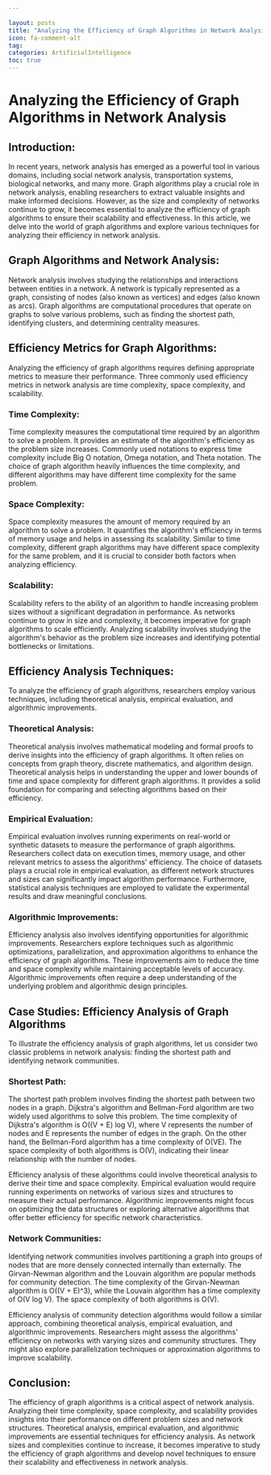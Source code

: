 ```yaml
---

layout: posts
title: "Analyzing the Efficiency of Graph Algorithms in Network Analysis"
icon: fa-comment-alt
tag:      
categories: ArtificialIntelligence
toc: true
---
```




# Analyzing the Efficiency of Graph Algorithms in Network Analysis

## Introduction:

In recent years, network analysis has emerged as a powerful tool in various domains, including social network analysis, transportation systems, biological networks, and many more. Graph algorithms play a crucial role in network analysis, enabling researchers to extract valuable insights and make informed decisions. However, as the size and complexity of networks continue to grow, it becomes essential to analyze the efficiency of graph algorithms to ensure their scalability and effectiveness. In this article, we delve into the world of graph algorithms and explore various techniques for analyzing their efficiency in network analysis.

## Graph Algorithms and Network Analysis:

Network analysis involves studying the relationships and interactions between entities in a network. A network is typically represented as a graph, consisting of nodes (also known as vertices) and edges (also known as arcs). Graph algorithms are computational procedures that operate on graphs to solve various problems, such as finding the shortest path, identifying clusters, and determining centrality measures.

## Efficiency Metrics for Graph Algorithms:

Analyzing the efficiency of graph algorithms requires defining appropriate metrics to measure their performance. Three commonly used efficiency metrics in network analysis are time complexity, space complexity, and scalability.

### Time Complexity:

Time complexity measures the computational time required by an algorithm to solve a problem. It provides an estimate of the algorithm's efficiency as the problem size increases. Commonly used notations to express time complexity include Big O notation, Omega notation, and Theta notation. The choice of graph algorithm heavily influences the time complexity, and different algorithms may have different time complexity for the same problem.

### Space Complexity:

Space complexity measures the amount of memory required by an algorithm to solve a problem. It quantifies the algorithm's efficiency in terms of memory usage and helps in assessing its scalability. Similar to time complexity, different graph algorithms may have different space complexity for the same problem, and it is crucial to consider both factors when analyzing efficiency.

### Scalability:

Scalability refers to the ability of an algorithm to handle increasing problem sizes without a significant degradation in performance. As networks continue to grow in size and complexity, it becomes imperative for graph algorithms to scale efficiently. Analyzing scalability involves studying the algorithm's behavior as the problem size increases and identifying potential bottlenecks or limitations.

## Efficiency Analysis Techniques:

To analyze the efficiency of graph algorithms, researchers employ various techniques, including theoretical analysis, empirical evaluation, and algorithmic improvements.

### Theoretical Analysis:

Theoretical analysis involves mathematical modeling and formal proofs to derive insights into the efficiency of graph algorithms. It often relies on concepts from graph theory, discrete mathematics, and algorithm design. Theoretical analysis helps in understanding the upper and lower bounds of time and space complexity for different graph algorithms. It provides a solid foundation for comparing and selecting algorithms based on their efficiency.

### Empirical Evaluation:

Empirical evaluation involves running experiments on real-world or synthetic datasets to measure the performance of graph algorithms. Researchers collect data on execution times, memory usage, and other relevant metrics to assess the algorithms' efficiency. The choice of datasets plays a crucial role in empirical evaluation, as different network structures and sizes can significantly impact algorithm performance. Furthermore, statistical analysis techniques are employed to validate the experimental results and draw meaningful conclusions.

### Algorithmic Improvements:

Efficiency analysis also involves identifying opportunities for algorithmic improvements. Researchers explore techniques such as algorithmic optimizations, parallelization, and approximation algorithms to enhance the efficiency of graph algorithms. These improvements aim to reduce the time and space complexity while maintaining acceptable levels of accuracy. Algorithmic improvements often require a deep understanding of the underlying problem and algorithmic design principles.

## Case Studies: Efficiency Analysis of Graph Algorithms

To illustrate the efficiency analysis of graph algorithms, let us consider two classic problems in network analysis: finding the shortest path and identifying network communities.

### Shortest Path:

The shortest path problem involves finding the shortest path between two nodes in a graph. Dijkstra's algorithm and Bellman-Ford algorithm are two widely used algorithms to solve this problem. The time complexity of Dijkstra's algorithm is O((V + E) log V), where V represents the number of nodes and E represents the number of edges in the graph. On the other hand, the Bellman-Ford algorithm has a time complexity of O(VE). The space complexity of both algorithms is O(V), indicating their linear relationship with the number of nodes.

Efficiency analysis of these algorithms could involve theoretical analysis to derive their time and space complexity. Empirical evaluation would require running experiments on networks of various sizes and structures to measure their actual performance. Algorithmic improvements might focus on optimizing the data structures or exploring alternative algorithms that offer better efficiency for specific network characteristics.

### Network Communities:

Identifying network communities involves partitioning a graph into groups of nodes that are more densely connected internally than externally. The Girvan-Newman algorithm and the Louvain algorithm are popular methods for community detection. The time complexity of the Girvan-Newman algorithm is O((V + E)^3), while the Louvain algorithm has a time complexity of O(V log V). The space complexity of both algorithms is O(V).

Efficiency analysis of community detection algorithms would follow a similar approach, combining theoretical analysis, empirical evaluation, and algorithmic improvements. Researchers might assess the algorithms' efficiency on networks with varying sizes and community structures. They might also explore parallelization techniques or approximation algorithms to improve scalability.

## Conclusion:

The efficiency of graph algorithms is a critical aspect of network analysis. Analyzing their time complexity, space complexity, and scalability provides insights into their performance on different problem sizes and network structures. Theoretical analysis, empirical evaluation, and algorithmic improvements are essential techniques for efficiency analysis. As network sizes and complexities continue to increase, it becomes imperative to study the efficiency of graph algorithms and develop novel techniques to ensure their scalability and effectiveness in network analysis.